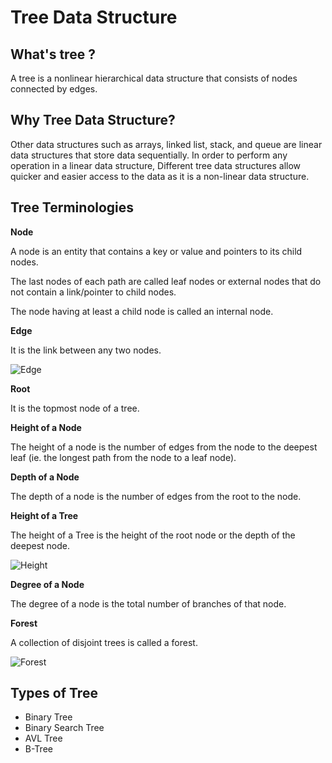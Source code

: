 # Tree Data Structure

## What's tree ?

A tree is a nonlinear hierarchical data structure that consists of nodes connected by edges.

## Why Tree Data Structure?

Other data structures such as arrays, linked list, stack, and queue are linear data structures that store data sequentially. In order to perform any operation in a linear data structure, Different tree data structures allow quicker and easier access to the data as it is a non-linear data structure.

## Tree Terminologies

**Node**

A node is an entity that contains a key or value and pointers to its child nodes.

The last nodes of each path are called leaf nodes or external nodes that do not contain a link/pointer to child nodes.

The node having at least a child node is called an internal node.

**Edge**

It is the link between any two nodes.

![Edge](https://cdn.programiz.com/sites/tutorial2program/files/nodes-edges_0.png)

**Root**

It is the topmost node of a tree.

**Height of a Node**

The height of a node is the number of edges from the node to the deepest leaf (ie. the longest path from the node to a leaf node).

**Depth of a Node**

The depth of a node is the number of edges from the root to the node.

**Height of a Tree**

The height of a Tree is the height of the root node or the depth of the deepest node.

![Height](https://cdn.programiz.com/sites/tutorial2program/files/height-depth_1.png)

**Degree of a Node**

The degree of a node is the total number of branches of that node.

**Forest**

A collection of disjoint trees is called a forest.

![Forest](https://cdn.programiz.com/sites/tutorial2program/files/forest_0.png)

## Types of Tree

- Binary Tree
- Binary Search Tree
- AVL Tree
- B-Tree
